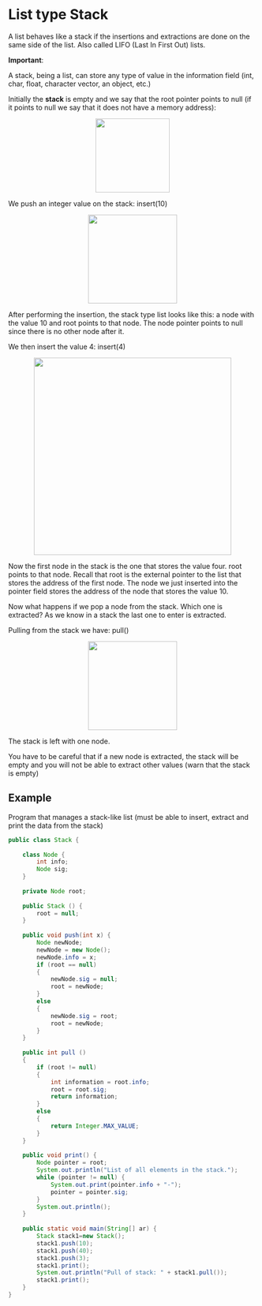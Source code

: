 # List type Stack

A list behaves like a stack if the insertions and extractions are done on the same side of the list. Also called LIFO (Last In First Out) lists.

**Important**: 

A stack, being a list, can store any type of value in the information field (int, char, float, character vector, an object, etc.)

Initially the **stack** is empty and we say that the root pointer points to null (if it points to null we say that it does not have a memory address):

<p align="center">
<img width="150" src="https://user-images.githubusercontent.com/13514156/191837527-0506b0de-c2e3-417f-9ea4-4b2203b34932.png">
</p>

We push an integer value on the stack: insert(10)

<p align="center">
<img width="180" src="https://user-images.githubusercontent.com/13514156/191837827-49d47c6d-3ebb-4930-890d-956fc45eb397.png">
</p>

After performing the insertion, the stack type list looks like this: a node with the value 10 and root points to that node. The node pointer points to null since there is no other node after it.

We then insert the value 4: insert(4)

<p align="center">
<img width="400" src="https://user-images.githubusercontent.com/13514156/191838081-b053e18c-46aa-4371-8811-848a0b86476a.png">
</p>

Now the first node in the stack is the one that stores the value four. root points to that node. Recall that root is the external pointer to the list that stores the address of the first node. The node we just inserted into the pointer field stores the address of the node that stores the value 10.

Now what happens if we pop a node from the stack. Which one is extracted? As we know in a stack the last one to enter is extracted.

Pulling from the stack we have: pull()

<p align="center">
<img width="180" src="https://user-images.githubusercontent.com/13514156/191837827-49d47c6d-3ebb-4930-890d-956fc45eb397.png">
</p>

The stack is left with one node.

You have to be careful that if a new node is extracted, the stack will be empty and you will not be able to extract other values (warn that the stack is empty)


## Example

Program that manages a stack-like list (must be able to insert, extract and print the data from the stack)

```java
public class Stack {
	
    class Node {
        int info;
        Node sig;
    }
	
    private Node root;
    
    public Stack () {
        root = null;
    }
    
    public void push(int x) {
    	Node newNode;
        newNode = new Node();
        newNode.info = x;
        if (root == null)
        {
            newNode.sig = null;
            root = newNode;
        }
        else
        {
            newNode.sig = root;
            root = newNode;
        }
    }
    
    public int pull ()
    {
        if (root != null)
        {
            int information = root.info;
            root = root.sig;
            return information;
        }
        else
        {
            return Integer.MAX_VALUE;
        }
    }
    
    public void print() {
        Node pointer = root;
        System.out.println("List of all elements in the stack.");
        while (pointer != null) {
            System.out.print(pointer.info + "-");
            pointer = pointer.sig;
        }
        System.out.println();
    }
    
    public static void main(String[] ar) {
        Stack stack1=new Stack();
        stack1.push(10);
        stack1.push(40);
        stack1.push(3);
        stack1.print();
        System.out.println("Pull of stack: " + stack1.pull());
        stack1.print();        
    }
}
```
